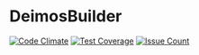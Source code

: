 # DeimosBuilder

[![Code Climate](https://codeclimate.com/github/REZ1DENT3/DeimosBuilder/badges/gpa.svg)](https://codeclimate.com/github/REZ1DENT3/DeimosBuilder)
[![Test Coverage](https://codeclimate.com/github/REZ1DENT3/DeimosBuilder/badges/coverage.svg)](https://codeclimate.com/github/REZ1DENT3/DeimosBuilder/coverage)
[![Issue Count](https://codeclimate.com/github/REZ1DENT3/DeimosBuilder/badges/issue_count.svg)](https://codeclimate.com/github/REZ1DENT3/DeimosBuilder)
